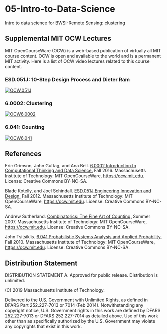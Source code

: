 # 05-Intro-to-Data-Science
Intro to data science for BWSI-Remote Sensing: clustering

## Supplemental MIT OCW Lectures
MIT OpenCourseWare (OCW) is a web-based publication of virtually all MIT course content. OCW is open and available to the world and is a permanent MIT activity. Here is a list of OCW video lectures related to this course content.

### ESD.051J: 10-Step Design Process and Dieter Ram
[![OCW.051J](http://img.youtube.com/vi/KPWMFrMA52Y/0.jpg)](http://www.youtube.com/watch?v=KPWMFrMA52Y "10-Step Design Process and Dieter Ram (Sample Lecture)")

### 6.0002: Clustering
[![OCW6.0002](http://img.youtube.com/vi/esmzYhuFnds/0.jpg)](http://www.youtube.com/watch?v=esmzYhuFnds "Clustering")

### 6.041: Counting
[![OCW6.041](http://img.youtube.com/vi/6oV3pKLgW2I/0.jpg)](http://www.youtube.com/watch?v=6oV3pKLgW2I "Counting")

## References
Eric Grimson, John Guttag, and Ana Bell. [6.0002 Introduction to Computational Thinking and Data Science.](https://ocw.mit.edu/courses/electrical-engineering-and-computer-science/6-0002-introduction-to-computational-thinking-and-data-science-fall-2016/index.htm) Fall 2016. Massachusetts Institute of Technology: MIT OpenCourseWare, https://ocw.mit.edu. License: Creative Commons BY-NC-SA.

Blade Kotelly, and Joel Schindall. [ESD.051J Engineering Innovation and Design.](https://ocw.mit.edu/courses/engineering-systems-division/esd-051j-engineering-innovation-and-design-fall-2012/index.htm#) Fall 2012. Massachusetts Institute of Technology: MIT OpenCourseWare, https://ocw.mit.edu. License: Creative Commons BY-NC-SA. 

Andrew Sutherland. [Combinatorics: The Fine Art of Counting.](https://ocw.mit.edu/high-school/mathematics/combinatorics-the-fine-art-of-counting/index.htm#) Summer 2007. Massachusetts Institute of Technology: MIT OpenCourseWare, https://ocw.mit.edu. License: Creative Commons BY-NC-SA. 

John Tsitsiklis. [6.041 Probabilistic Systems Analysis and Applied Probability.](https://ocw.mit.edu/courses/electrical-engineering-and-computer-science/6-041-probabilistic-systems-analysis-and-applied-probability-fall-2010/index.htm#) Fall 2010. Massachusetts Institute of Technology: MIT OpenCourseWare, https://ocw.mit.edu. License: Creative Commons BY-NC-SA. 

## Distribution Statement
DISTRIBUTION STATEMENT A. Approved for public release. Distribution is unlimited.

(C) 2019 Massachusetts Institute of Technology.

Delivered to the U.S. Government with Unlimited Rights, as defined in DFARS Part 252.227-7013 or 7014 (Feb 2014). Notwithstanding any copyright notice, U.S. Government rights in this work are defined by DFARS 252.227-7013 or DFARS 252.227-7014 as detailed above. Use of this work other than as specifically authorized by the U.S. Government may violate any copyrights that exist in this work.
